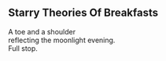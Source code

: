 Starry Theories Of Breakfasts
-----------------------------
A toe and a shoulder  
reflecting the moonlight evening.  
Full stop.  
